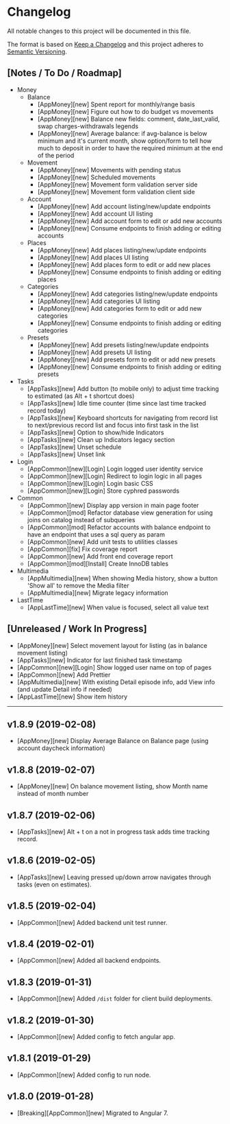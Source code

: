 # Changelog
All notable changes to this project will be documented in this file.

The format is based on [Keep a Changelog](http://keepachangelog.com/en/1.0.0/)
and this project adheres to [Semantic Versioning](http://semver.org/spec/v2.0.0.html).

## [Notes / To Do / Roadmap]
* Money
    * Balance
        * [AppMoney][new] Spent report for monthly/range basis
        * [AppMoney][new] Figure out how to do budget vs movements
        * [AppMoney][new] Balance new fields: comment, date_last_valid, swap charges-withdrawals legends
        * [AppMoney][new] Average balance: if avg-balance is below minimum and it's current month, show option/form to tell how much to deposit in order to have the required minimum at the end of the period
    * Movement
        * [AppMoney][new] Movements with pending status
        * [AppMoney][new] Scheduled movements
        * [AppMoney][new] Movement form validation server side
        * [AppMoney][new] Movement form validation client side
    * Account
        * [AppMoney][new] Add account listing/new/update endpoints
        * [AppMoney][new] Add account UI listing
        * [AppMoney][new] Add account form to edit or add new accounts
        * [AppMoney][new] Consume endpoints to finish adding or editing accounts
    * Places
        * [AppMoney][new] Add places listing/new/update endpoints
        * [AppMoney][new] Add places UI listing
        * [AppMoney][new] Add places form to edit or add new places
        * [AppMoney][new] Consume endpoints to finish adding or editing places
    * Categories
        * [AppMoney][new] Add categories listing/new/update endpoints
        * [AppMoney][new] Add categories UI listing
        * [AppMoney][new] Add categories form to edit or add new categories
        * [AppMoney][new] Consume endpoints to finish adding or editing categories
    * Presets
        * [AppMoney][new] Add presets listing/new/update endpoints
        * [AppMoney][new] Add presets UI listing
        * [AppMoney][new] Add presets form to edit or add new presets
        * [AppMoney][new] Consume endpoints to finish adding or editing presets
* Tasks
    * [AppTasks][new] Add button (to mobile only) to adjust time tracking to estimated (as Alt + t shortcut does)
    * [AppTasks][new] Idle time counter (time since last time tracked record today)
    * [AppTasks][new] Keyboard shortcuts for navigating from record list to next/previous record list and focus into first task in the list
    * [AppTasks][new] Option to show/hide Indicators
    * [AppTasks][new] Clean up Indicators legacy section
    * [AppTasks][new] Unset schedule
    * [AppTasks][new] Unset link
* Login
    * [AppCommon][new][Login] Login logged user identity service
    * [AppCommon][new][Login] Redirect to login logic in all pages
    * [AppCommon][new][Login] Login basic CSS
    * [AppCommon][new][Login] Store cyphred passwords
* Common
    * [AppCommon][new] Display app version in main page footer
    * [AppCommon][mod] Refactor database view generation for using joins on catalog instead of subqueries
    * [AppCommon][mod] Refactor accounts with balance endpoint to have an endpoint that uses a sql query as param
    * [AppCommon][new] Add unit tests to utilities classes
    * [AppCommon][fix] Fix coverage report
    * [AppCommon][new] Add front end coverage report
    * [AppCommon][mod][Install] Create InnoDB tables
* Multimedia
    * [AppMultimedia][new] When showing Media history, show a button 'Show all' to remove the Media filter
    * [AppMultimedia][new] Migrate legacy information
* LastTime
    * [AppLastTime][new] When value is focused, select all value text

## [Unreleased / Work In Progress]
* [AppMoney][new] Select movement layout for listing (as in balance movement listing)
* [AppTasks][new] Indicator for last finished task timestamp
* [AppCommon][new][Login] Show logged user name on top of pages
* [AppCommon][new] Add Prettier
* [AppMultimedia][new] With existing Detail episode info, add View info (and update Detail info if needed)
* [AppLastTime][new] Show item history

<hr/>

## v1.8.9 (2019-02-08)

* [AppMoney][new] Display Average Balance on Balance page (using account daycheck information)

## v1.8.8 (2019-02-07)

* [AppMoney][new] On balance movement listing, show Month name instead of month number

## v1.8.7 (2019-02-06)

* [AppTasks][new] Alt + t on a not in progress task adds time tracking record.

## v1.8.6 (2019-02-05)

* [AppTasks][new] Leaving pressed up/down arrow navigates through tasks (even on estimates).

## v1.8.5 (2019-02-04)

* [AppCommon][new] Added backend unit test runner.

## v1.8.4 (2019-02-01)

* [AppCommon][new] Added all backend endpoints.

## v1.8.3 (2019-01-31)

* [AppCommon][new] Added `/dist` folder for client build deployments.

## v1.8.2 (2019-01-30)

* [AppCommon][new] Added config to fetch angular app.

## v1.8.1 (2019-01-29)

* [AppCommon][new] Added config to run node.

## v1.8.0 (2019-01-28)

* [Breaking][AppCommon][new] Migrated to Angular 7.
